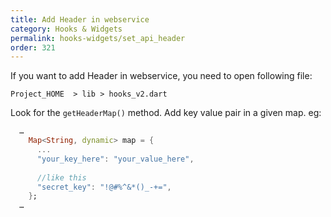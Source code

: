 ```yaml
---
title: Add Header in webservice
category: Hooks & Widgets
permalink: hooks-widgets/set_api_header
order: 321
---
```


If you want to add Header in webservice, you need to open following file:

`Project_HOME  > lib > hooks_v2.dart`

Look for the `getHeaderMap()` method. Add key value pair in a given map. eg: 
```dart
  …
    Map<String, dynamic> map = {
      ...
      "your_key_here": "your_value_here",
      
      //like this
      "secret_key": "!@#%^&*()_-+=",
    };
  …
```

